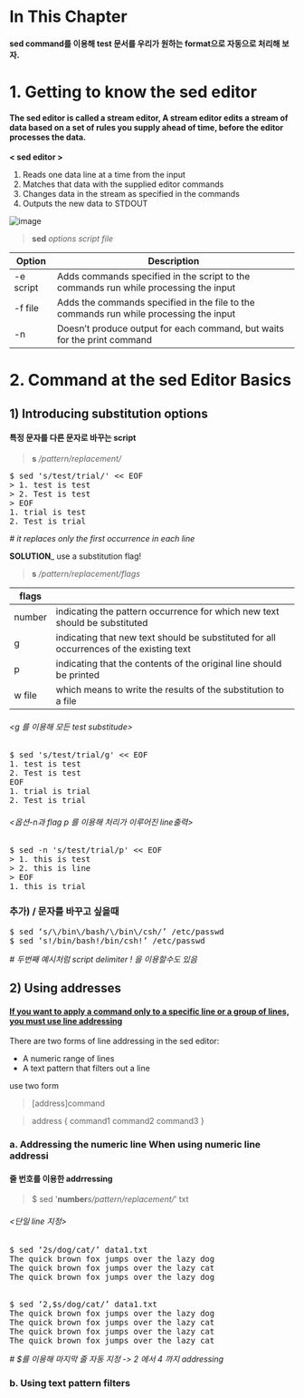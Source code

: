 # In This Chapter

#### sed command를 이용해 test 문서를 우리가 원하는 format으로 자동으로 처리해 보자. 
 


# 1. Getting to know the sed editor
#### The sed editor is called a stream editor, A stream editor edits a stream of data based on a set of rules you supply ahead of time, before the editor processes the data.

**< sed editor >**
1. Reads one data line at a time from the input
2. Matches that data with the supplied editor commands
3. Changes data in the stream as specified in the commands
4. Outputs the new data to STDOUT

![image](https://user-images.githubusercontent.com/78835559/112078885-8834a580-8bc2-11eb-8405-82ab1afc06f4.png)




> **sed** *options script file*

|Option |Description|
|-|-|
|-e script| Adds commands specified in the script to the commands run while processing the input|
|-f file| Adds the commands specified in the file to the commands run while processing the input|
|-n| Doesn’t produce output for each command, but waits for the print command|


# 2. Command at the sed Editor Basics

## 1) Introducing  substitution options
#### 특정 문자를 다른 문자로 바꾸는 script
> **s** */pattern/replacement/*
<pre>
$ sed 's/test/trial/' << EOF
> 1. test is test
> 2. Test is test
> EOF
1. trial is test
2. Test is trial
</pre>
*# it replaces only the first occurrence in each line*

**SOLUTION**_ use a substitution flag!
> **s** */pattern/replacement/flags*

|flags||
|-|-|
|number| indicating the pattern occurrence for which new text should be substituted|
|g| indicating that new text should be substituted for all occurrences of the existing text|
|p| indicating that the contents of the original line should be printed|
|w file| which means to write the results of the substitution to a file|

###### <g 를 이용해 모든 test substitude>
<pre>
$ sed 's/test/trial/g' << EOF
1. test is test
2. Test is test
EOF
1. trial is trial
2. Test is trial
</pre>

###### <옵션-n과 flag p 를 이용해 처리가 이루어진 line출력>
<pre>
$ sed -n 's/test/trial/p' << EOF
> 1. this is test
> 2. this is line
> EOF
1. this is trial
</pre>

### 추가) / 문자를 바꾸고 싶을때
<pre>
$ sed ‘s/\/bin\/bash/\/bin\/csh/’ /etc/passwd
$ sed ‘s!/bin/bash!/bin/csh!’ /etc/passwd
</pre>
*# 두번째 예시처럼 script delimiter ! 을 이용할수도 있음*


## 2) Using addresses
#### [If you want to apply a command only to a specific line or a group of lines, you must use line addressing]()

There are two forms of line addressing in the sed editor:
+ A numeric range of lines
+ A text pattern that filters out a line

use two form
> [address]command

> address {
> command1
> command2
> command3
> }


### a. Addressing the numeric line When using numeric line addressi
#### 줄 번호를 이용한 addrressing

> $ sed '**number***s/pattern/replacement/*' txt

###### <단일 line 지정>
<pre>
$ sed ‘2s/dog/cat/’ data1.txt
The quick brown fox jumps over the lazy dog
The quick brown fox jumps over the lazy cat
The quick brown fox jumps over the lazy dog
</pre>

###### <range of line addresses>
<pre>
$ sed ‘2,$s/dog/cat/’ data1.txt
The quick brown fox jumps over the lazy dog
The quick brown fox jumps over the lazy cat
The quick brown fox jumps over the lazy cat
The quick brown fox jumps over the lazy cat
</pre>
*# $를 이용해 마지막 줄 자동 지정 -> 2 에서 4 까지 addressing*
 
### b. Using text pattern filters
 
 
